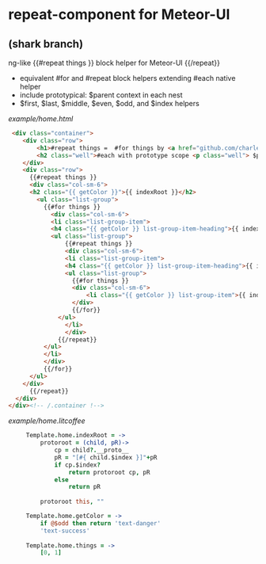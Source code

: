 repeat-component for Meteor-UI
====
(shark branch)
---
ng-like {{#repeat things }} block helper for Meteor-UI {{/repeat}}
 - equivalent #for and #repeat block helpers extending #each native helper
 - include prototypical: $parent context in each nest
 - $first, $last, $middle, $even, $odd, and $index helpers

*example/home.html*

```HTML
 <div class="container">
    <div class="row">
        <h1>#repeat things =  #for things by <a href="github.com/charlesjshort/repeat-component">charlesjshort&nbsp;<i class="ion-social-github"></i></a></h1>
        <h2 class="well">#each with prototype scope <p class="well"> $parent, $index, $first, $last, $odd, $even, $middle</p></h2> 
    </div>
    <div class="row">
      {{#repeat things }}
      <div class="col-sm-6">
      <h2 class="{{ getColor }}">{{ indexRoot }}</h2>
        <ul class="list-group">
          {{#for things }}
            <div class="col-sm-6">
            <li class="list-group-item">
            <h4 class="{{ getColor }} list-group-item-heading">{{ indexRoot }}</h4>
            <ul class="list-group">
                {{#repeat things }}
                <div class="col-sm-6">
                <li class="list-group-item">
                <h4 class="{{ getColor }} list-group-item-heading">{{ indexRoot }}</h4>
                <ul class="list-group">
                  {{#for things }}
                  <div class="col-sm-6">
                      <li class="{{ getColor }} list-group-item">{{ indexRoot }}</li>
                  </div>
                  {{/for}}
              </ul>
                </li>
                </div>
              {{/repeat}}
          </ul>
          </li>
          </div>
          {{/for}}
      </ul>
    </div>
      {{/repeat}}
  </div>
</div><!-- /.container !-->
```
*example/home.litcoffee*
```coffeescript
     Template.home.indexRoot = ->
         protoroot = (child, pR)->
             cp = child?.__proto__
             pR = "[#{ child.$index }]"+pR
             if cp.$index?
                 return protoroot cp, pR
             else
                 return pR
         
         protoroot this, ""

     Template.home.getColor = ->
         if @$odd then return 'text-danger'
         'text-success'
     
     Template.home.things = ->
         [0, 1]
